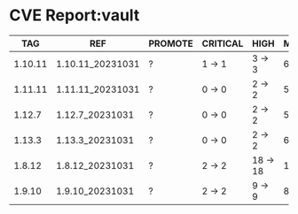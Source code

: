 # CVE Report:vault
|   TAG   |       REF        | PROMOTE | CRITICAL |   HIGH   |  MEDIUM  |  LOW   | UNKNOWN |
|---------|------------------|---------|----------|----------|----------|--------|---------|
| 1.10.11 | 1.10.11_20231031 | ?       | 1 -> 1   | 3 -> 3   | 6 -> 6   | 1 -> 1 | 0 -> 0  |
| 1.11.11 | 1.11.11_20231031 | ?       | 0 -> 0   | 2 -> 2   | 5 -> 3   | 0 -> 0 | 0 -> 0  |
| 1.12.7  | 1.12.7_20231031  | ?       | 0 -> 0   | 2 -> 2   | 5 -> 3   | 0 -> 0 | 0 -> 0  |
| 1.13.3  | 1.13.3_20231031  | ?       | 0 -> 0   | 2 -> 2   | 6 -> 4   | 0 -> 0 | 0 -> 0  |
| 1.8.12  | 1.8.12_20231031  | ?       | 2 -> 2   | 18 -> 18 | 13 -> 13 | 1 -> 1 | 0 -> 0  |
| 1.9.10  | 1.9.10_20231031  | ?       | 2 -> 2   | 9 -> 9   | 8 -> 8   | 1 -> 1 | 0 -> 0  |
